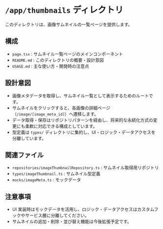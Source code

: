 # `/app/thumbnails` ディレクトリ

このディレクトリは、画像サムネイルの一覧ページを提供します。

## 構成

- `page.tsx` : サムネイル一覧ページのメインコンポーネント
- `README.md` : このディレクトリの概要・設計意図
- `USAGE.md` : 主な使い方・開発時の注意点

## 設計意図

- 画像メタデータを取得し、サムネイル一覧として表示するためのルートです。
- サムネイルをクリックすると、各画像の詳細ページ（`/image/[image_meta_id]`）へ遷移します。
- データ取得・保存はリポジトリパターンを経由し、将来的な永続化方式の変更にも柔軟に対応できる構成としています。
- 型定義は `types/` ディレクトリに集約し、UI・ロジック・データアクセスを分離しています。

## 関連ファイル

- `repositories/imageThumbnailRepository.ts` : サムネイル取得用リポジトリ
- `types/imageThumbnail.ts` : サムネイル型定義
- `mocks/imageMeta.ts` : モックデータ

## 注意事項

- UI 実装時はモックデータを活用し、ロジック・データアクセスはカスタムフックやサービス層に分離してください。
- サムネイルの追加・削除・並び替え機能は今後拡張予定です。
